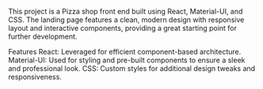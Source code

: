This project is a Pizza shop front end built using React, Material-UI, and CSS. The landing page features a clean, modern design with responsive layout and interactive components, providing a great starting point for further development.

Features
React: Leveraged for efficient component-based architecture.
Material-UI: Used for styling and pre-built components to ensure a sleek and professional look.
CSS: Custom styles for additional design tweaks and responsiveness.
